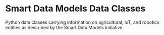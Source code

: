 # Smart Data Models Data Classes

Python data classes carrying information on agricultural, IoT, and robotics entities as described by the Smart Data Models initiative.